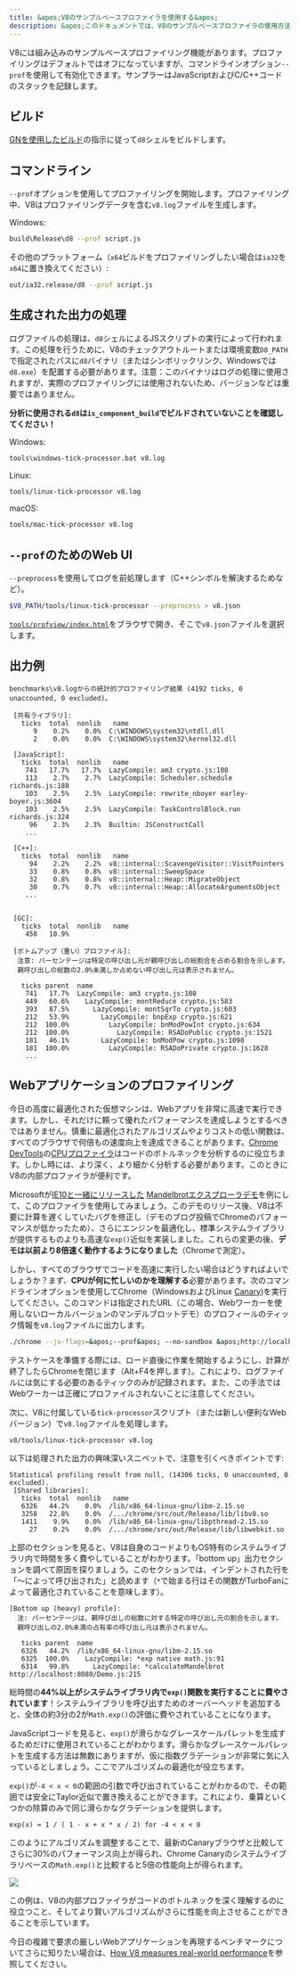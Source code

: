 ```yaml
---
title: &apos;V8のサンプルベースプロファイラを使用する&apos;
description: &apos;このドキュメントでは、V8のサンプルベースプロファイラの使用方法について説明します。&apos;
---
```

V8には組み込みのサンプルベースプロファイリング機能があります。プロファイリングはデフォルトではオフになっていますが、コマンドラインオプション`--prof`を使用して有効化できます。サンプラーはJavaScriptおよびC/C++コードのスタックを記録します。

## ビルド

[GNを使用したビルド](/docs/build-gn)の指示に従って`d8`シェルをビルドします。

## コマンドライン

`--prof`オプションを使用してプロファイリングを開始します。プロファイリング中、V8はプロファイリングデータを含む`v8.log`ファイルを生成します。

Windows:

```bash
build\Release\d8 --prof script.js
```

その他のプラットフォーム（`x64`ビルドをプロファイリングしたい場合は`ia32`を`x64`に置き換えてください）:

```bash
out/ia32.release/d8 --prof script.js
```

## 生成された出力の処理

ログファイルの処理は、`d8`シェルによるJSスクリプトの実行によって行われます。この処理を行うために、V8のチェックアウトルートまたは環境変数`D8_PATH`で指定されたパスに`d8`バイナリ（またはシンボリックリンク、Windowsでは`d8.exe`）を配置する必要があります。注意：このバイナリはログの処理に使用されますが、実際のプロファイリングには使用されないため、バージョンなどは重要ではありません。

**分析に使用される`d8`は`is_component_build`でビルドされていないことを確認してください！**

Windows:

```bash
tools\windows-tick-processor.bat v8.log
```

Linux:

```bash
tools/linux-tick-processor v8.log
```

macOS:

```bash
tools/mac-tick-processor v8.log
```

## `--prof`のためのWeb UI

`--preprocess`を使用してログを前処理します（C++シンボルを解決するためなど）。

```bash
$V8_PATH/tools/linux-tick-processor --preprocess > v8.json
```

[`tools/profview/index.html`](https://v8.dev/tools/head/profview)をブラウザで開き、そこで`v8.json`ファイルを選択します。

## 出力例

```
benchmarks\v8.logからの統計的プロファイリング結果 (4192 ticks, 0 unaccounted, 0 excluded)。

 [共有ライブラリ]:
   ticks  total  nonlib   name
      9    0.2%    0.0%  C:\WINDOWS\system32\ntdll.dll
      2    0.0%    0.0%  C:\WINDOWS\system32\kernel32.dll

 [JavaScript]:
   ticks  total  nonlib   name
    741   17.7%   17.7%  LazyCompile: am3 crypto.js:108
    113    2.7%    2.7%  LazyCompile: Scheduler.schedule richards.js:188
    103    2.5%    2.5%  LazyCompile: rewrite_nboyer earley-boyer.js:3604
    103    2.5%    2.5%  LazyCompile: TaskControlBlock.run richards.js:324
     96    2.3%    2.3%  Builtin: JSConstructCall
    ...

 [C++]:
   ticks  total  nonlib   name
     94    2.2%    2.2%  v8::internal::ScavengeVisitor::VisitPointers
     33    0.8%    0.8%  v8::internal::SweepSpace
     32    0.8%    0.8%  v8::internal::Heap::MigrateObject
     30    0.7%    0.7%  v8::internal::Heap::AllocateArgumentsObject
    ...


 [GC]:
   ticks  total  nonlib   name
    458   10.9%

 [ボトムアップ（重い）プロファイル]:
  注意: パーセンテージは特定の呼び出し元が親呼び出しの総割合を占める割合を示します。
  親呼び出しの総数の2.0%未満しか占めない呼び出し元は表示されません。

   ticks parent  name
    741   17.7%  LazyCompile: am3 crypto.js:108
    449   60.6%    LazyCompile: montReduce crypto.js:583
    393   87.5%      LazyCompile: montSqrTo crypto.js:603
    212   53.9%        LazyCompile: bnpExp crypto.js:621
    212  100.0%          LazyCompile: bnModPowInt crypto.js:634
    212  100.0%            LazyCompile: RSADoPublic crypto.js:1521
    181   46.1%        LazyCompile: bnModPow crypto.js:1098
    181  100.0%          LazyCompile: RSADoPrivate crypto.js:1628
    ...
```

## Webアプリケーションのプロファイリング

今日の高度に最適化された仮想マシンは、Webアプリを非常に高速で実行できます。しかし、それだけに頼って優れたパフォーマンスを達成しようとするべきではありません。慎重に最適化されたアルゴリズムやよりコストの低い関数は、すべてのブラウザで何倍もの速度向上を達成できることがあります。[Chrome DevTools](https://developers.google.com/web/tools/chrome-devtools/)の[CPUプロファイラ](https://developers.google.com/web/tools/chrome-devtools/evaluate-performance/reference)はコードのボトルネックを分析するのに役立ちます。しかし時には、より深く、より細かく分析する必要があります。このときにV8の内部プロファイラが便利です。

Microsoftが[IE10と一緒にリリースした](https://blogs.msdn.microsoft.com/ie/2012/11/13/ie10-fast-fluid-perfect-for-touch-and-available-now-for-windows-7/) [Mandelbrotエクスプローラデモ](https://web.archive.org/web/20130313064141/http://ie.microsoft.com/testdrive/performance/mandelbrotexplorer/)を例にして、このプロファイラを使用してみましょう。このデモのリリース後、V8は不要に計算を遅くしていたバグを修正し（デモのブログ投稿でChromeのパフォーマンスが低かったため）、さらにエンジンを最適化し、標準システムライブラリが提供するものよりも高速な`exp()`近似を実装しました。これらの変更の後、**デモは以前より8倍速く動作するようになりました**（Chromeで測定）。

しかし、すべてのブラウザでコードを高速に実行したい場合はどうすればよいでしょうか？まず、**CPUが何に忙しいのかを理解する**必要があります。次のコマンドラインオプションを使用してChrome（WindowsおよびLinux [Canary](https://tools.google.com/dlpage/chromesxs))を実行してください。このコマンドは指定されたURL（この場合、Webワーカーを使用しないローカルバージョンのマンデルブロットデモ）のプロフィールのティック情報を`v8.log`ファイルに出力します。

```bash
./chrome --js-flags=&apos;--prof&apos; --no-sandbox &apos;http://localhost:8080/&apos;
```

テストケースを準備する際には、ロード直後に作業を開始するようにし、計算が終了したらChromeを閉じます（Alt+F4を押します）。これにより、ログファイルには気にする必要のあるティックのみが記録されます。また、この手法ではWebワーカーは正確にプロファイルされないことに注意してください。

次に、V8に付属している`tick-processor`スクリプト（または新しい便利なWebバージョン）で`v8.log`ファイルを処理します。

```bash
v8/tools/linux-tick-processor v8.log
```

以下は処理された出力の興味深いスニペットで、注意を引くべきポイントです:

```
Statistical profiling result from null, (14306 ticks, 0 unaccounted, 0 excluded).
 [Shared libraries]:
   ticks  total  nonlib   name
   6326   44.2%    0.0%  /lib/x86_64-linux-gnu/libm-2.15.so
   3258   22.8%    0.0%  /.../chrome/src/out/Release/lib/libv8.so
   1411    9.9%    0.0%  /lib/x86_64-linux-gnu/libpthread-2.15.so
     27    0.2%    0.0%  /.../chrome/src/out/Release/lib/libwebkit.so
```

上部のセクションを見ると、V8は自身のコードよりもOS特有のシステムライブラリ内で時間を多く費やしていることがわかります。「bottom up」出力セクションを調べて原因を探りましょう。このセクションでは、インデントされた行を「〜によって呼び出された」と読めます（`*`で始まる行はその関数がTurboFanによって最適化されていることを意味します）。

```
[Bottom up (heavy) profile]:
  注: パーセンテージは、親呼び出しの総数に対する特定の呼び出し元の割合を示します。
  親呼び出しの2.0%未満の占有率の呼び出し元は表示されません。

   ticks parent  name
   6326   44.2%  /lib/x86_64-linux-gnu/libm-2.15.so
   6325  100.0%    LazyCompile: *exp native math.js:91
   6314   99.8%      LazyCompile: *calculateMandelbrot http://localhost:8080/Demo.js:215
```

総時間の**44%以上がシステムライブラリ内で`exp()`関数を実行することに費やされています**！システムライブラリを呼び出すためのオーバーヘッドを追加すると、全体の約3分の2が`Math.exp()`の評価に費やされていることになります。

JavaScriptコードを見ると、`exp()`が滑らかなグレースケールパレットを生成するためだけに使用されていることがわかります。滑らかなグレースケールパレットを生成する方法は無数にありますが、仮に指数グラデーションが非常に気に入っているとしましょう。ここでアルゴリズムの最適化が役立ちます。

`exp()`が`-4 < x < 0`の範囲の引数で呼び出されていることがわかるので、その範囲では安全にTaylor近似で置き換えることができます。これにより、乗算といくつかの除算のみで同じ滑らかなグラデーションを提供します。

```
exp(x) ≈ 1 / ( 1 - x + x * x / 2) for -4 < x < 0
```

このようにアルゴリズムを調整することで、最新のCanaryブラウザと比較してさらに30%のパフォーマンス向上が得られ、Chrome Canaryのシステムライブラリベースの`Math.exp()`と比較すると5倍の性能向上が得られます。

![](/_img/docs/profile/mandelbrot.png)

この例は、V8の内部プロファイラがコードのボトルネックを深く理解するのに役立つこと、そしてより賢いアルゴリズムがさらに性能を向上させることができることを示しています。

今日の複雑で要求の厳しいWebアプリケーションを再現するベンチマークについてさらに知りたい場合は、[How V8 measures real-world performance](/blog/real-world-performance)を参照してください。
